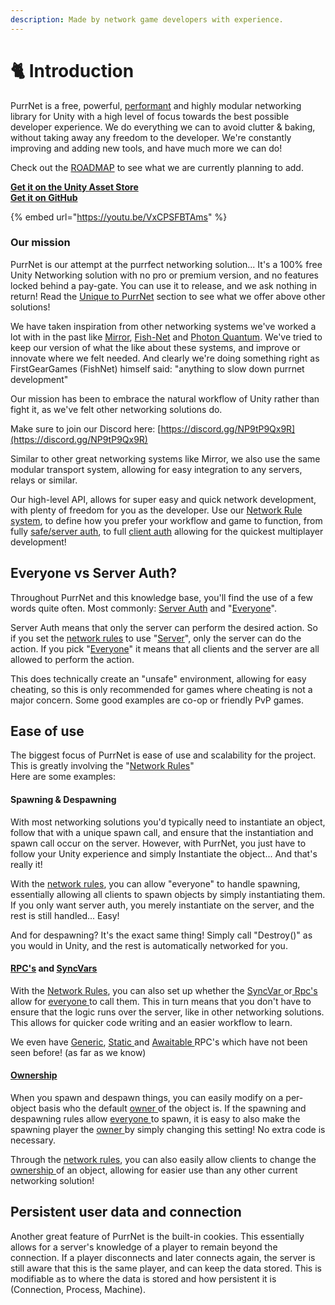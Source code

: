 ```yaml
---
description: Made by network game developers with experience.
---
```


# 🐈 Introduction

PurrNet is a free, powerful, [performant](readme/performance/) and highly modular networking library for Unity with a high level of focus towards the best possible developer experience. We do everything we can to avoid clutter & baking, without taking away any freedom to the developer. We're constantly improving and adding new tools, and have much more we can do!

Check out the [ROADMAP](readme/roadmap.md) to see what we are currently planning to add.

[**Get it on the Unity Asset Store**](https://assetstore.unity.com/packages/slug/297320)\
[**Get it on GitHub**](https://github.com/BlenMiner/PurrNet)

{% embed url="https://youtu.be/VxCPSFBTAms" %}

### Our mission

PurrNet is our attempt at the purrfect networking solution... It's a 100% free Unity Networking solution with no pro or premium version, and no features locked behind a pay-gate. You can use it to release, and we ask nothing in return! Read the [Unique to PurrNet](readme/unique-to-purrnet.md) section to see what we offer above other solutions!

We have taken inspiration from other networking systems we've worked a lot with in the past like [Mirror](https://mirror-networking.gitbook.io/), [Fish-Net](https://fish-networking.gitbook.io/) and [Photon Quantum](https://www.photonengine.com/quantum). We've tried to keep our version of what the like about these systems, and improve or innovate where we felt needed. And clearly we're doing something right as FirstGearGames (FishNet) himself said: "anything to slow down purrnet development"

Our mission has been to embrace the natural workflow of Unity rather than fight it, as we've felt other networking solutions do.

Make sure to join our Discord here: [https://discord.gg/NP9tP9Qx9R](https://discord.gg/NP9tP9Qx9R)

Similar to other great networking systems like Mirror, we also use the same modular transport system, allowing for easy integration to any servers, relays or similar.

Our high-level API, allows for super easy and quick network development, with plenty of freedom for you as the developer. Use our [Network Rule system](systems-and-modules/network-manager/network-rules.md), to define how you prefer your workflow and game to function, from fully [safe/server auth](terminology/server-auth-safe.md), to full [client auth](terminology/client-auth-everyone-unsafe.md) allowing for the quickest multiplayer development!

## Everyone vs Server Auth?

Throughout PurrNet and this knowledge base, you'll find the use of a few words quite often. Most commonly: [Server Auth](terminology/server-auth-safe.md) and "[Everyone](terminology/client-auth-everyone-unsafe.md)".

Server Auth means that only the server can perform the desired action. So if you set the [network rules](systems-and-modules/network-manager/network-rules.md) to use "[Server](terminology/server-auth-safe.md)", only the server can do the action. If you pick "[Everyone](terminology/client-auth-everyone-unsafe.md)" it means that all clients and the server are all allowed to perform the action.

This does technically create an "unsafe" environment, allowing for easy cheating, so this is only recommended for games where cheating is not a major concern. Some good examples are co-op or friendly PvP games.

## Ease of use

The biggest focus of PurrNet is ease of use and scalability for the project. This is greatly involving the "[Network Rules](systems-and-modules/network-manager/network-rules.md)"\
Here are some examples:

#### Spawning & Despawning

With most networking solutions you'd typically need to instantiate an object, follow that with a unique spawn call, and ensure that the instantiation and spawn call occur on the server. However, with PurrNet, you just have to follow your Unity experience and simply Instantiate the object... And that's really it!

With the [network rules](systems-and-modules/network-manager/network-rules.md), you can allow "everyone" to handle spawning, essentially allowing all clients to spawn objects by simply instantiating them. If you only want server auth, you merely instantiate on the server, and the rest is still handled... Easy!

And for despawning? It's the exact same thing! Simply call "Destroy()" as you would in Unity, and the rest is automatically networked for you.

#### [RPC's](systems-and-modules/remote-procedure-call-rpc/) and [SyncVars](systems-and-modules/network-modules/sync-types/syncvar.md)

With the [Network Rules](systems-and-modules/network-manager/network-rules.md), you can also set up whether the [SyncVar ](systems-and-modules/network-modules/sync-types/syncvar.md)or[ Rpc's ](systems-and-modules/remote-procedure-call-rpc/)allow for [everyone ](terminology/client-auth-everyone-unsafe.md)to call them. This in turn means that you don't have to ensure that the logic runs over the server, like in other networking solutions. This allows for quicker code writing and an easier workflow to learn.

We even have [Generic](systems-and-modules/remote-procedure-call-rpc/generic-rpc.md), [Static ](systems-and-modules/remote-procedure-call-rpc/static-rpc.md)and [Awaitable ](systems-and-modules/remote-procedure-call-rpc/awaitable-rpc.md)RPC's which have not been seen before! (as far as we know)

#### [Ownership](systems-and-modules/network-identity/ownership.md)

When you spawn and despawn things, you can easily modify on a per-object basis who the default [owner ](systems-and-modules/network-identity/ownership.md)of the object is. If the spawning and despawning rules allow [everyone ](terminology/client-auth-everyone-unsafe.md)to spawn, it is easy to also make the spawning player the [owner ](systems-and-modules/network-identity/ownership.md)by simply changing this setting! No extra code is necessary.

Through the [network rules](systems-and-modules/network-manager/network-rules.md), you can also easily allow clients to change the [ownership ](systems-and-modules/network-identity/ownership.md)of an object, allowing for easier use than any other current networking solution!

## Persistent user data and connection

Another great feature of PurrNet is the built-in cookies. This essentially allows for a server's knowledge of a player to remain beyond the connection. If a player disconnects and later connects again, the server is still aware that this is the same player, and can keep the data stored. This is modifiable as to where the data is stored and how persistent it is (Connection, Process, Machine).
